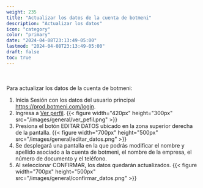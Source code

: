 ```yaml
---
weight: 235
title: "Actualizar los datos de la cuenta de botmeni"
description: "Actualizar los datos"
icon: "category"
color: "primary"
date: "2024-04-08T23:13:49-05:00"
lastmod: "2024-04-08T23:13:49-05:00"
draft: false
toc: true
---
```

<br></br>
Para actualizar los datos de la cuenta de botmeni:
1. Inicia Sesión con los datos del usuario principal <https://prod.botmeni.com/login>. 
2. Ingresa a [Ver perfil](Visualizar_tu_perfil.md). 
{{< figure width="420px" height="300px" src="/images/general/ver_pefil.png" >}}
2. Presiona el botón EDITAR DATOS ubicado en la zona superior derecha de la pantalla.
{{< figure width="700px" height="500px" src="/images/general/editar_datos.png" >}}
3. Se desplegará una pantalla en la que podrás modificar el nombre y apellido asociado a la cuenta de botmeni, el nombre de la empresa, el número de documento y el teléfono.
4. Al seleccionar CONFIRMAR, los datos quedarán actualizados.
{{< figure width="700px" height="500px" src="/images/general/confirmar_datos.png" >}}
